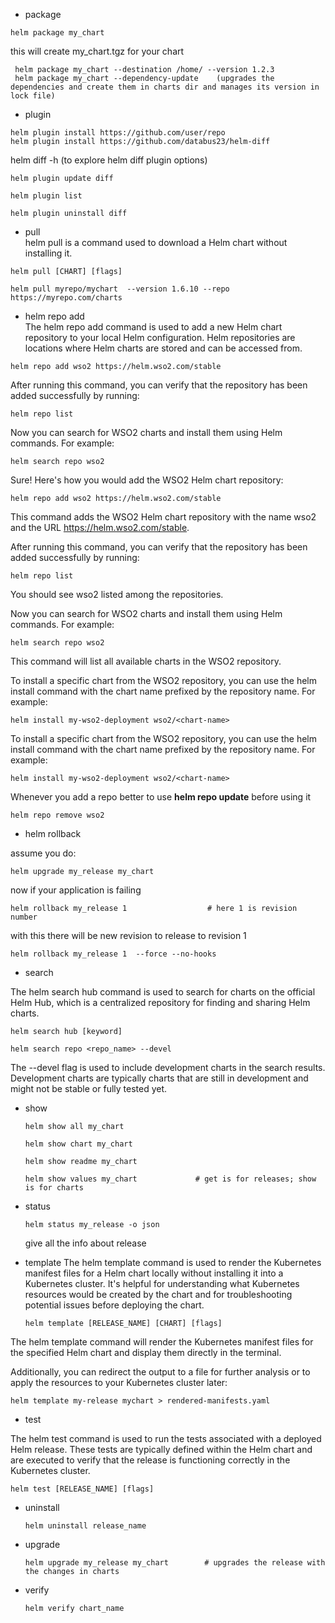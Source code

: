 - package
```
helm package my_chart
```
this will create my_chart.tgz for your chart

```
 helm package my_chart --destination /home/ --version 1.2.3
 helm package my_chart --dependency-update    (upgrades the dependencies and create them in charts dir and manages its version in lock file)
```

- plugin

```
helm plugin install https://github.com/user/repo
helm plugin install https://github.com/databus23/helm-diff
```

helm diff -h (to explore helm diff plugin options)

```
helm plugin update diff
```


```
helm plugin list
```


```
helm plugin uninstall diff
```


- pull  
helm pull is a command used to download a Helm chart without installing it.

```
helm pull [CHART] [flags]
```

```
helm pull myrepo/mychart  --version 1.6.10 --repo https://myrepo.com/charts
```

- helm repo add  
The helm repo add command is used to add a new Helm chart repository to your local Helm configuration. Helm repositories are locations where Helm charts are stored and can be accessed from.

```
helm repo add wso2 https://helm.wso2.com/stable

```

After running this command, you can verify that the repository has been added successfully by running:

```
helm repo list
```

Now you can search for WSO2 charts and install them using Helm commands. For example:

```
helm search repo wso2
```


Sure! Here's how you would add the WSO2 Helm chart repository:

```
helm repo add wso2 https://helm.wso2.com/stable
```
This command adds the WSO2 Helm chart repository with the name wso2 and the URL https://helm.wso2.com/stable.

After running this command, you can verify that the repository has been added successfully by running:
```
helm repo list
```
You should see wso2 listed among the repositories.

Now you can search for WSO2 charts and install them using Helm commands. For example:
```
helm search repo wso2
```
This command will list all available charts in the WSO2 repository.
  
To install a specific chart from the WSO2 repository, you can use the helm install command with the chart name prefixed by the repository name. For example:

```
helm install my-wso2-deployment wso2/<chart-name>
```

To install a specific chart from the WSO2 repository, you can use the helm install command with the chart name prefixed by the repository name. For example:
```
helm install my-wso2-deployment wso2/<chart-name>
```

Whenever you add a repo better to use __helm repo update__ before using it

```
helm repo remove wso2
```

- helm rollback

assume you do:  
```
helm upgrade my_release my_chart
```

now if your application is failing
```
helm rollback my_release 1                  # here 1 is revision number
```

with this there will be new revision to release to revision 1

```
helm rollback my_release 1  --force --no-hooks  
```

- search
  
The helm search hub command is used to search for charts on the official Helm Hub, which is a centralized repository for finding and sharing Helm charts. 

```
helm search hub [keyword]
```

```
helm search repo <repo_name> --devel
```
The --devel flag is used to include development charts in the search results. Development charts are typically charts that are still in development and might not be stable or fully tested yet.


- show
  ```
  helm show all my_chart
  ```
  
  ```
  helm show chart my_chart
  ```
  
  ```
  helm show readme my_chart
  ```

  ```
  helm show values my_chart             # get is for releases; show is for charts
  ```

- status

  ```
  helm status my_release -o json
  ```
  give all the info about release

- template
  The helm template command is used to render the Kubernetes manifest files for a Helm chart locally without installing it into a Kubernetes cluster. It's helpful for understanding what Kubernetes resources would be created by the chart and for troubleshooting potential issues before deploying the chart.

  ```
  helm template [RELEASE_NAME] [CHART] [flags]
  ```
The helm template command will render the Kubernetes manifest files for the specified Helm chart and display them directly in the terminal.

Additionally, you can redirect the output to a file for further analysis or to apply the resources to your Kubernetes cluster later:

 ```
 helm template my-release mychart > rendered-manifests.yaml
 ```

- test
  
The helm test command is used to run the tests associated with a deployed Helm release. These tests are typically defined within the Helm chart and are executed to verify that the release is functioning correctly in the Kubernetes cluster.
  ```
  helm test [RELEASE_NAME] [flags]
  ```

- uninstall

  ```
  helm uninstall release_name
  ```

- upgrade

  ```
  helm upgrade my_release my_chart        # upgrades the release with the changes in charts
  ```

- verify

  ```
  helm verify chart_name
  ```

  


  
